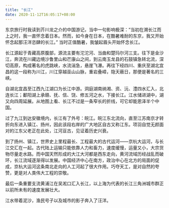 ```yaml
---
title: "长江"
date: 2020-11-12T16:05:17+08:00
---
```


东京旅行时我读到芥川龙之介的中国游记，当中一句影响极深：“当初在溯长江而上之时，我一直怀念着日本。然而，如今身在日本，在酷暑难耐的东京，我又开始怀念起那汪洋恣肆的长江。” 当时正值酷暑，我皱起眉头开始怀念长江。

长江源起于青藏高原腹部，源流主要有沱沱河、当曲和楚玛尔河三支。往下是金沙江，奔流在川藏边境沙鲁里山和芒康山之间，到云南玉龙县的石鼓镇急转北流，深切高原，构成著名的虎跳峡，水流湍急，悬崖飞瀑。再往下经四川、重庆至湖北宜昌的这一段称为川江，川江穿越巫山山脉，重岩叠嶂，隐天蔽日，那便是著名的三峡。

自湖北宜昌至江西九江湖口为长江中游。洞庭湖南纳湘、资、沅、澧四水汇入，北连长江；鄱阳湖上承赣、抚、信、饶、修五河之水，下接长江。江水储进湖中，湖又向四周延展。从地图上看、长江不过是一条窄长的折线，可它却能恩泽半个中国。

过了九江到达安徽境内，长江有了外号：皖江。皖江东北流向，直至江苏南京才转折向东进入镇江、扬州，因此该段右岸的广大地区自古又称江东。项羽自觉无颜面对的江东父老正在此处，江河亘古，见证着历史兴衰。

到了扬州、镇江，世界史上里程最长、工程最大的古代运河——京杭大运河，与长江交汇在一起。古代陆上运输只能依靠人力和畜力，速度缓慢，运量又小，大宗货物尽量走水路。而中国天然形成的大江大河都是西东走向，黄河流域历经战乱而破环，长江流域逐渐得以发展。中国经济中心在南方，政治中心在北方的局面的促成，京杭大运河这条南北走向的人工河起了很大作用。巧夺天工，是对自然的夸赞，更是对人类伟大工程的崇敬。

最后一条重要支流黄浦江在吴淞口汇入长江，以上海为代表的长江三角洲城市群正以前所未有的速度发展壮大。

江水带着泥沙，渔民号子以及城市的影子奔入了汪洋。

